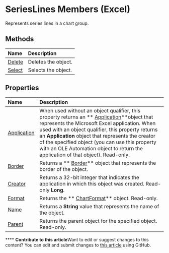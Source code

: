 
# SeriesLines Members (Excel)
Represents series lines in a chart group.

## Methods



|**Name**|**Description**|
|:-----|:-----|
| [Delete](8d6869b2-64fa-00b8-5ac8-2ac1d1c8b22b.md)|Deletes the object.|
| [Select](006ff5c4-6f82-2fc7-1349-5a3a737b8ed3.md)|Selects the object.|

## Properties



|**Name**|**Description**|
|:-----|:-----|
| [Application](0f933a08-4c85-2b72-9943-c1c4194d1bc2.md)|When used without an object qualifier, this property returns an  ** [Application](19b73597-5cf9-4f56-8227-b5211f657f6f.md)**object that represents the Microsoft Excel application. When used with an object qualifier, this property returns an  **Application** object that represents the creator of the specified object (you can use this property with an OLE Automation object to return the application of that object). Read-only.|
| [Border](51c10ec3-5736-ade7-480e-c984932deb3c.md)|Returns a  ** [Border](bca516bf-7c0f-f9df-078d-dfb522f256f3.md)** object that represents the border of the object.|
| [Creator](f42923f3-78a8-5573-a707-758a39d3c301.md)|Returns a 32-bit integer that indicates the application in which this object was created. Read-only  **Long**.|
| [Format](2451c441-91b9-fbcf-3ada-3a9484205c2b.md)|Returns the  ** [ChartFormat](edac71b7-ed38-6658-2cbf-6493dc1ad3ed.md)** object. Read-only.|
| [Name](4e821b5a-5ea0-20c4-917f-db9b224e6e96.md)|Returns a  **String** value that represents the name of the object.|
| [Parent](2b009a28-4e33-9a9a-e3dd-b088f67c7659.md)|Returns the parent object for the specified object. Read-only.|

****   **Contribute to this article**Want to edit or suggest changes to this content? You can edit and submit changes to  [this article](https://github.com/jhershey00/VBA_Excel_Test/OpenXMLCon/articles/54b68abf-7066-6f92-7f38-51c533926b62.md) using GitHub.

